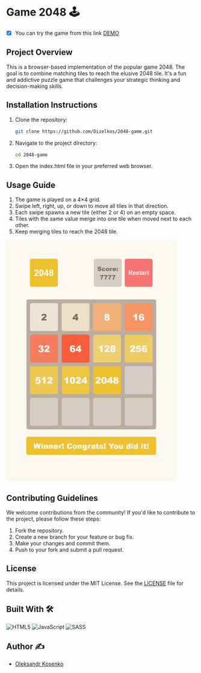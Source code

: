 # Game 2048 🕹

- [x] You can try the game from this link
   [DEMO](https://dizelkos.github.io/2048-game/)

## Project Overview
This is a browser-based implementation of the popular game 2048. The goal is to combine matching tiles to reach the elusive 2048 tile. It's a fun and addictive puzzle game that challenges your strategic thinking and decision-making skills.

## Installation Instructions
1. Clone the repository:
    ```bash
    git clone https://github.com/Dizelkos/2048-game.git
    ```
2. Navigate to the project directory:
    ```bash
    cd 2048-game
    ```
3. Open the index.html file in your preferred web browser.

## Usage Guide
1. The game is played on a 4×4 grid.
2. Swipe left, right, up, or down to move all tiles in that direction.
3. Each swipe spawns a new tile (either 2 or 4) on an empty space.
4. Tiles with the same value merge into one tile when moved next to each other.
5. Keep merging tiles to reach the 2048 tile.

<img src="https://github.com/Dizelkos/2048-game/blob/master/src/images/reference.png" alt="Game Reference" height="640"/>

## Contributing Guidelines
We welcome contributions from the community! If you'd like to contribute to the project, please follow these steps:
1. Fork the repository.
2. Create a new branch for your feature or bug fix.
3. Make your changes and commit them.
4. Push to your fork and submit a pull request.

## License
This project is licensed under the MIT License. See the [LICENSE](LICENSE) file for details.

## Built With 🛠️
  ![HTML5](https://ziadoua.github.io/m3-Markdown-Badges/badges/HTML/html1.svg)
  ![JavaScript](https://ziadoua.github.io/m3-Markdown-Badges/badges/Javascript/javascript1.svg)
  ![SASS](https://ziadoua.github.io/m3-Markdown-Badges/badges/Sass/sass1.svg)


## Author ✍️
* [Oleksandr Kosenko](https://github.com/dizelkos)
